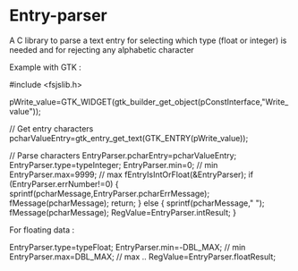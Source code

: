 # Entry-parser
A C library to parse a text entry for selecting which type (float or integer) is needed and for rejecting any alphabetic character

Example with GTK :

#include <fsjslib.h>

pWrite_value=GTK_WIDGET(gtk_builder_get_object(pConstInterface,"Write_value"));

// Get entry characters
pcharValueEntry=gtk_entry_get_text(GTK_ENTRY(pWrite_value));		
		
// Parse characters
EntryParser.pcharEntry=pcharValueEntry;
EntryParser.type=typeInteger;
EntryParser.min=0; // min
EntryParser.max=9999; // max
fEntryIsIntOrFloat(&EntryParser);
if (EntryParser.errNumber!=0)
{
	sprintf(pcharMessage,EntryParser.pcharErrMessage);
	fMessage(pcharMessage);
	return;
}
else
{
	sprintf(pcharMessage," ");
	fMessage(pcharMessage);
	RegValue=EntryParser.intResult;
}


For floating data :

EntryParser.type=typeFloat;
EntryParser.min=-DBL_MAX; // min
EntryParser.max=DBL_MAX; // max
..
RegValue=EntryParser.floatResult;

